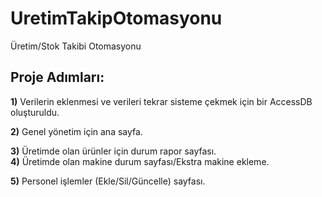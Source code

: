 # UretimTakipOtomasyonu
 Üretim/Stok Takibi Otomasyonu
 
  
 ## Proje Adımları:
 **1)** Verilerin eklenmesi ve verileri tekrar sisteme çekmek için bir AccessDB oluşturuldu.
 
**2)** Genel yönetim için ana sayfa.
  
**3)** Üretimde olan ürünler için durum rapor sayfası.  
**4)** Üretimde olan makine durum sayfası/Ekstra makine ekleme. 

**5)** Personel işlemler (Ekle/Sil/Güncelle) sayfası. 
    
  


 
 





